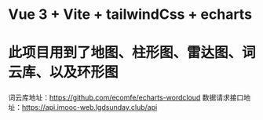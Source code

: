 # Vue 3 + Vite + tailwindCss + echarts

# 此项目用到了地图、柱形图、雷达图、词云库、以及环形图
###
词云库地址：https://github.com/ecomfe/echarts-wordcloud
数据请求接口地址：https://api.imooc-web.lgdsunday.club/api
###
